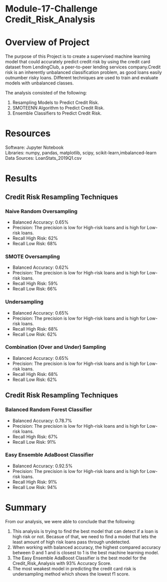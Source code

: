 # Module-17-Challenge  Credit_Risk_Analysis
# Overview of Project #
The purpose of this Project is to create a supervised machine learning model that could accurately predict credit risk by using the credit card dataset from LendingClub, a peer-to-peer lending services company.Credit risk is an inherently unbalanced classification problem, as good loans easily outnumber risky loans.
Different techniques are used to train and evaluate models with unbalanced classes.

The analysis consisted of the following:
1. Resampling Models to Predict Credit Risk.
2. SMOTEENN Algorithm to Predict Credit Risk.
3. Ensemble Classifiers to Predict Credit Risk.

# Resources #
Software: Jupyter Notebook <br>
Libraries: numpy, pandas, matplotlib, scipy, scikit-learn,imbalanced-learn<br>
Data Sources: LoanStats_2019Q1.csv

# Results #
## Credit Risk Resampling Techniques ##
### Naive Random Oversampling ###
- Balanced Accuracy: 0.65%
- Precision: The precision is low for High-risk loans and is high for Low-risk loans.
- Recall High Risk: 62%
- Recall Low Risk: 68%

### SMOTE Oversampling ###
- Balanced Accuracy: 0.62%
- Precision: The precision is low for High-risk loans and is high for Low-risk loans.
- Recall High Risk: 59%
- Recall Low Risk: 66%

### Undersampling ###
- Balanced Accuracy: 0.65%
- Precision: The precision is low for High-risk loans and is high for Low-risk loans.
- Recall High Risk: 68%
- Recall Low Risk: 62%

### Combination (Over and Under) Sampling ###
- Balanced Accuracy: 0.65%
- Precision: The precision is low for High-risk loans and is high for Low-risk loans.
- Recall High Risk: 68%
- Recall Low Risk: 62%
## Credit Risk Resampling Techniques ##
### Balanced Random Forest Classifier ###
- Balanced Accuracy: 0.78.7%
- Precision: The precision is low for High-risk loans and is high for Low-risk loans.
- Recall High Risk: 67%
- Recall Low Risk: 91%

### Easy Ensemble AdaBoost Classifier ###
- Balanced Accuracy: 0.92.5%
- Precision: The precision is low for High-risk loans and is high for Low-risk loans.
- Recall High Risk: 91%
- Recall Low Risk: 94%




# Summary #
From our analysis, we were able to conclude that the following:
1. This analysis is trying to find the best model that can detect if a loan is high risk or not. Becasue of that, we need to find a model that lets the least amount of high risk loans pass through undetected.
2. When working with balanced accuracy, the highest compared accuracy between 0 and 1 and is closest to 1 is the best machine learning model.
3. The Easy Ensemble AdaBoost Classifier is the best model for the Credit_Risk_Analysis with 93% Accuracy Score.
4. The most weakest model in predicting the credit card risk is undersampling method which shows the lowest f1 score.


